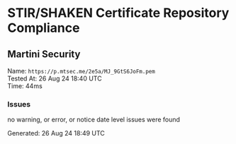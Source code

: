 # STIR/SHAKEN Certificate Repository Compliance

## Martini Security

Name: `https://p.mtsec.me/2e5a/MJ_9GtS6JoFm.pem`\
Tested At: 26 Aug 24 18:40 UTC\
Time: 44ms

### Issues

no warning, or error, or notice date level issues were found

Generated: 26 Aug 24 18:49 UTC